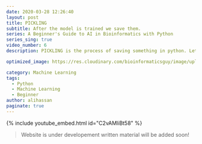 ```yaml
---
date: 2020-03-28 12:26:40
layout: post
title: PICKLING 
subtitle: After the model is trained we save them.
series: A Beginner's Guide to AI in Bioinformatics with Python
series_sing: true
video_number: 6
description: PICKLING is the process of saving something in python. Let's use it to save out trained models.

optimized_image: https://res.cloudinary.com/bioinformaticsguy/image/upload/c_scale,h_380/v1596696392/Machine%20Learning%20For%20Bioinformatics/MLINBINF-006.png

category: Machine Learning
tags:
  - Python
  - Machine Learning
  - Beginner
author: alihassan
paginate: true
---
```


{% include youtube_embed.html id="C2vAMliBt58" %}


> Website is under developement written material will be added soon!



